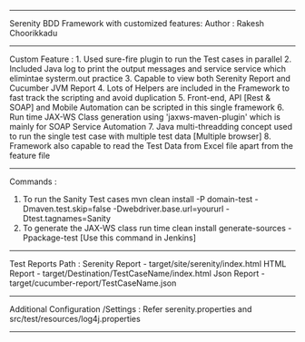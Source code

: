 *********************************************************************************************************************************************************************************************************************************************
Serenity BDD Framework with customized features:
Author : Rakesh Choorikkadu
**********************************************************************************************************************************************************************************************************************************************

Custom Feature : 
	1. Used sure-fire plugin to run the Test cases in parallel
	2. Included Java log to print the output messages and service service which elimintae systerm.out practice
	3. Capable to view both Serenity Report and Cucumber JVM Report
	4. Lots of Helpers are included in the Framework to fast track the scripting and avoid duplication
	5. Front-end, API [Rest & SOAP] and Mobile Automation can be scripted in this single framework
	6. Run time JAX-WS Class generation using 'jaxws-maven-plugin' which is mainly for SOAP Service Automation
	7. Java multi-threadding concept used to run the single test case with multiple test data [Multiple browser]
	8. Framework also capable to read the Test Data from Excel file apart from the feature file
*********************************************************************************************************************************************************************************************************************************************
Commands :

1. To run the Sanity Test cases
	mvn clean install -P domain-test -Dmaven.test.skip=false -Dwebdriver.base.url=yoururl -Dtest.tagnames=Sanity
2. To generate the JAX-WS class run time
	clean install generate-sources -Ppackage-test [Use this command in Jenkins]
	
**********************************************************************************************************************************************************************************************************************************************
Test Reports Path :
	Serenity Report - target/site/serenity/index.html
	HTML Report     - target/Destination/TestCaseName/index.html
    Json Report     - target/cucumber-report/TestCaseName.json	
	
**********************************************************************************************************************************************************************************************************************************************
Additional Configuration /Settings :
	Refer serenity.properties and src/test/resources/log4j.properties
	
**********************************************************************************************************************************************************************************************************************************************
